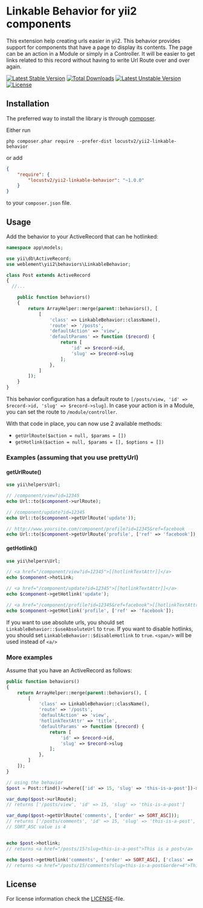 # Linkable Behavior for yii2 components

This extension help creating urls easier in yii2. This behavior provides support for components that have a page to display its contents. The page can be an action in a Module or simply in a Controller. It will be easier to get links related to this record without having to write Url Route over and over again.

[![Latest Stable Version](https://poser.pugx.org/weblement/yii2/v/stable)](https://packagist.org/packages/locustv2/yii2-linkable-behavior)
[![Total Downloads](https://poser.pugx.org/weblement/yii2/downloads)](https://packagist.org/packages/locustv2/yii2-linkable-behavior)
[![Latest Unstable Version](https://poser.pugx.org/weblement/yii2/v/unstable)](https://packagist.org/packages/locustv2/yii2-linkable-behavior)
[![License](https://poser.pugx.org/weblement/yii2/license)](https://packagist.org/packages/locustv2/yii2-linkable-behavior)


## Installation

The preferred way to install the library is through [composer](https://getcomposer.org/download/).

Either run
```
php composer.phar require --prefer-dist locustv2/yii2-linkable-behavior
```

or add
```json
{
    "require": {
        "locustv2/yii2-linkable-behavior": "~1.0.0"
    }
}
```
to your `composer.json` file.

## Usage

Add the behavior to your ActiveRecord that can he hotlinked:

```php
namespace app\models;

use yii\db\ActiveRecord;
use weblement\yii2\behaviors\LinkableBehavior;

class Post extends ActiveRecord
{
  //...

    public function behaviors()
    {
        return ArrayHelper::merge(parent::behaviors(), [
            [
                'class' => LinkableBehavior::className(),
                'route' => '/posts',
                'defaultAction' => 'view',
                'defaultParams' => function ($record) {
                    return [
                        'id' => $record->id,
                        'slug' => $record->slug
                    ];
                },
            ]
        ]);
    }
}
```

This behavior configuration has a default route to `[/posts/view, 'id' => $record->id, 'slug' => $record->slug]`. In case your action is in a Module, you can set the route to `/module/controller`.

With that code in place, you can now use 2 available methods:
 - `getUrlRoute($action = null, $params = [])`
 - `getHotlink($action = null, $params = [], $options = [])`


### Examples (assuming that you use prettyUrl)

#### getUrlRoute()
```php
use yii\helpers\Url;

// /component/view?id=12345
echo Url::to($component->urlRoute);

// /component/update?id=12345
echo Url::to($component->getUrlRoute('update'));

// http://www.yoursite.com/component/profile?id=12345&ref=facebook
echo Url::to($component->getUrlRoute('profile', ['ref' => 'facebook']), true);
```

#### getHotlink()
```php
use yii\helpers\Url;

// <a href="/component/view?id=12345">[[hotlinkTextAttr]]</a>
echo $component->hotLink;

// <a href="/component/update?id=12345">[[hotlinkTextAttr]]</a>
echo $component->getHotlink('update');

// <a href="/component/profile?id=12345&ref=facebook">[[hotlinkTextAttr]]</a>
echo $component->getHotlink('profile', ['ref' => 'facebook']);
```
If you want to use absolute urls, you should set `LinkableBehavior::$useAbsoluteUrl` to `true`.
If you want to disable hotlinks, you should set `LinkableBehavior::$disableHotlink` to `true`. `<span/>` will be used instead of `<a/>`



### More examples
Assume that you have an ActiveRecord as follows:

```php
public function behaviors()
{
    return ArrayHelper::merge(parent::behaviors(), [
        [
            'class' => LinkableBehavior::className(),
            'route' => '/posts',
            'defaultAction' => 'view',
            'hotlinkTextAttr' => 'title',
            'defaultParams' => function ($record) {
                return [
                    'id' => $record->id,
                    'slug' => $record->slug
                ];
            },
        ]
    ]);
}

// using the behavior
$post = Post::find()->where(['id' => 15, 'slug' => 'this-is-a-post'])->one();

var_dump($post->urlRoute);
// returns ['/posts/view', 'id' => 15, 'slug' => 'this-is-a-post']

var_dump($post->getUrlRoute('comments', ['order' => SORT_ASC]));
// returns ['/posts/comments', 'id' => 15, 'slug' => 'this-is-a-post', 'order' => 4]
// SORT_ASC value is 4


echo $post->hotlink;
// returns <a href="/posts/15?slug=this-is-a-post">This is a post</a>

echo $post->getHotlink('comments', ['order' => SORT_ASC], ['class' => 'btn btn-primary']);
// returns <a href="/posts/15/comments?slug=this-is-a-post&order=4">This is a post</a>

```

## License

For license information check the [LICENSE](LICENSE.md)-file.
